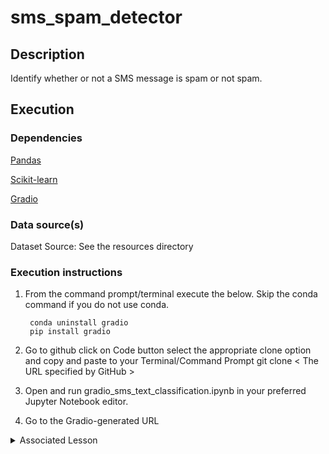 # sms_spam_detector

## Description

Identify whether or not a SMS message is spam or not spam.
## Execution

### Dependencies


[Pandas](https://pandas.pydata.org/)

[Scikit-learn](https://scikit-learn.org/)

[Gradio](https://www.gradio.app/guides/quickstart)

### Data source(s)

Dataset Source: See the resources directory

### Execution instructions

1. From the command prompt/terminal execute the below. Skip the conda command if you do not use conda.

        conda uninstall gradio
        pip install gradio

1. Go to github click on Code button select the appropriate clone option and copy and paste to your Terminal/Command Prompt
git clone < The URL specified by GitHub >

1. Open and run gradio_sms_text_classification.ipynb in your preferred Jupyter Notebook editor.
1. Go to the Gradio-generated URL

<details>
    <summary> Associated Lesson</summary>
## Lesson 21 - Neural Networks 2

New Concepts covered:

* Using Gradio to build a demo UI.
* Using Pipelines (covered in a earlier section but this is the first usage in an assignment)

</details>

